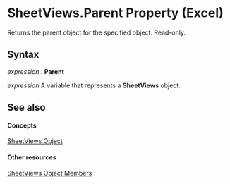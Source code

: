 
# SheetViews.Parent Property (Excel)

Returns the parent object for the specified object. Read-only.


## Syntax

 _expression_ . **Parent**

 _expression_ A variable that represents a **SheetViews** object.


## See also


#### Concepts


[SheetViews Object](954e22cf-1142-40ae-039b-09110d833bfc.md)
#### Other resources


[SheetViews Object Members](32e6ff70-b998-f316-e075-88b8f0421c0d.md)
